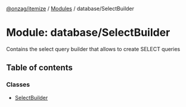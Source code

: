[@onzag/itemize](../README.md) / [Modules](../modules.md) / database/SelectBuilder

# Module: database/SelectBuilder

Contains the select query builder that allows to create SELECT queries

## Table of contents

### Classes

- [SelectBuilder](../classes/database_SelectBuilder.SelectBuilder.md)
